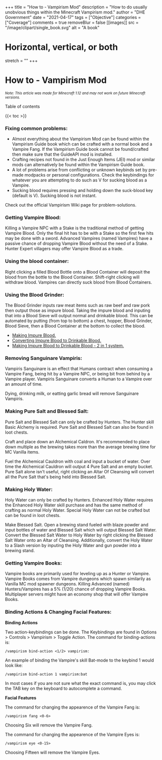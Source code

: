+++
title = "How to - Vampirism Mod"
description = "How to do usually unobvious things within the Minecraft Vampirism mod."
author = "DHE Government"
date = "2021-04-17"
tags = ["Objective"]
categories = ["Coverage"]
comments = true
removeBlur = false
[[images]]
  src = "/image/clipart/single_book.svg"
  alt = "A book"
  # Horizontal, vertical, or both
  stretch = ""
+++

# How to - Vampirism Mod

<small>*Note: This article was made for Minecraft 1.12 and may not work on
future Minecraft versions.*</small>

Table of contents

{{< toc >}}

### Fixing common problems:

- Almost everything about the Vampirism Mod can be found within the
  Vampirism Guide book which can be crafted with a normal book and a
  Vampire Fang. If the Vampirism Guide book cannot be found/crafted
  then make sure that the GuideAPI mod is installed.
- Crafting recipes not found in the Just Enough Items (JEI) mod or
  similar mods can alternatively be found within the Vampirism Guide
  book.
- A lot of problems arise from conflicting or unknown keybinds set by
  pre-made modpacks or personal configurations. Check the keybindings
  for whatever you are attempting to do such as V for sucking blood as
  a Vampire.
- Sucking blood requires pressing and holding down the suck-blood key
  (default is V). Sucking blood is not instant.

Check out the official Vampirism Wiki page for problem-solutions.

### Getting Vampire Blood:

Killing a Vampire NPC with a Stake is the traditional method of getting Vampire
Blood. Only the final hit has to be with a Stake so the first few hits may be
done with a sword. Advanced Vampires (named Vampires) have a passive chance of
dropping Vampire Blood without the need of a Stake. Hunter Expert villagers may
offer Vampire Blood as a trade.

### Using the blood container:

Right clicking a filled Blood Bottle onto a Blood Container will deposit the
blood from the bottle to the Blood Container. Shift-right clicking will
withdraw blood. Vampires can directly suck blood from Blood Containers.

### Using the Blood Grinder:

The Blood Grinder inputs raw meat items such as raw beef and raw pork then
output those as impure blood. Taking the impure blood and inputing that into a
Blood Sieve will output normal and drinkable blood. This can be automated by
putting (from top to bottom) a chest, hopper, Blood Grinder, Blood Sieve, then
a Blood Container at the bottom to collect the blood.

- [Making Impure Blood.](/image/material_to_blood-2.png)
- [Converting Impure Blood to Drinkable
  Blood.](/image/impure_blood_to_blood-2.png)
- [Making Impure Blood to Drinkable Blood - 2 in 1
  system.](/image/material_to_blood-2.png)

### Removing Sanguinare Vampiris:

Vampiris Sanguinare is an effect that Humans contract when consuming a Vampire
Fang, being hit by a Vampire NPC, or being bit from behind by a Vampire player.
Vampiris Sanguinare converts a Human to a Vampire over an amount of time.

Dying, drinking milk, or eatting garlic bread will remove Sanguinare Vampiris.

### Making Pure Salt and Blessed Salt:

Pure Salt and Blessed Salt can only be crafted by Hunters. The Hunter skill
Basic Alchemy is required. Pure Salt and Blessed Salt can also be found in loot
chests.

Craft and place down an Alchemical Caldron. It's recommended to place down
multiple as the brewing takes more than the average brewing time for MC Vanilla
items.

Fuel the Alchemical Cauldron with coal and input a bucket of water. Over time
the Alchemical Cauldron will output 4 Pure Salt and an empty bucket. Pure Salt
alone isn't useful, right clicking an Altar Of Cleansing will convert all the
Pure Salt that's being held into Blessed Salt.

### Making Holy Water:

Holy Water can only be crafted by Hunters. Enhanced Holy Water requires the
Enhanced Holy Water skill purchase and has the same method of crafting as
normal Holy Water. Special Holy Water can not be crafted but can be found in
loot chests.

Make Blessed Salt. Open a brewing stand fueled with blaze powder and input
bottles of water and Blessed Salt which will output Blessed Salt Water. Convert
the Blessed Salt Water to Holy Water by right clicking the Blessed Salt Water
onto an Altar of Cleansing. Additionally, convert the Holy Water to a Slash
version by inputing the Holy Water and gun powder into a brewing stand.

### Getting Vampire Books:

Vampire books are primarily used for leveling up as a Hunter or Vampire.
Vampire Books comes from Vampire dungeons which spawn similarily as Vanilla MC
mod spawner dungeons. Killing Advanced (named) Hunters/Vampires has a 5% (1/20)
chance of dropping Vampire Books. Multiplayer servers might have an economy
shop that will offer Vampire Books.

### Binding Actions & Changing Facial Features:

**Binding Actions**

Two action-keybindings can be done. The Keybindings are found in Options >
Controls > Vampirism > Toggle Action. The command for binding-actions is:

	/vampirism bind-action <1/2> vampirism:

An example of binding the Vampire's skill Bat-mode to the keybind 1 would look
like:

	/vampirism bind-action 1 vampirism:bat

In most cases if you are not sure what the exact command is, you may click the
TAB key on the keyboard to autocomplete a command.

**Facial Features**

The command for changing the appearence of the Vampire Fang is:

	/vampirism fang <0-6>

Choosing Six will remove the Vampire Fang.

The command for changing the appearence of the Vampire Eyes is:

	/vampirism eye <0-15>

Choosing Fifteen will remove the Vampire Eyes.
